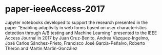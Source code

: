 # paper-ieeeAccess-2017
Jupyter notebooks developed to support the research presented in the paper "Enabling adaptivity in web forms based on user characteristics detection through A/B testing and Machine Learning" presented to the IEEE Access Journal in 2017 by Juan Cruz-Benito, Andrea Vázquez-Ingelmo, José Carlos Sánchez-Prieto, Francisco José García-Peñalvo, Roberto Therón and Martín Martín-González
